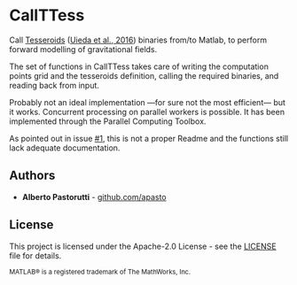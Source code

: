 # CallTTess
Call [Tesseroids](https://github.com/leouieda/tesseroids) ([Uieda et al., 2016](http://dx.doi.org/10.1190/geo2015-0204.1)) binaries from/to Matlab, to perform forward modelling of gravitational fields.

The set of functions in CallTTess takes care of writing the computation points grid and the tesseroids definition, calling the required binaries, and reading back from input.

Probably not an ideal implementation ⁠—for sure not the most efficient— but it works.
Concurrent processing on parallel workers is possible. It has been implemented through the Parallel Computing Toolbox.

As pointed out in issue [#1](../../issues/1), this is not a proper Readme and the functions still lack adequate documentation.

## Authors

- **Alberto Pastorutti** - [github.com/apasto](https://github.com/apasto)

## License

This project is licensed under the Apache-2.0 License - see the [LICENSE](LICENSE) file for details.

<sup>MATLAB® is a registered trademark of The MathWorks, Inc.</sup>
